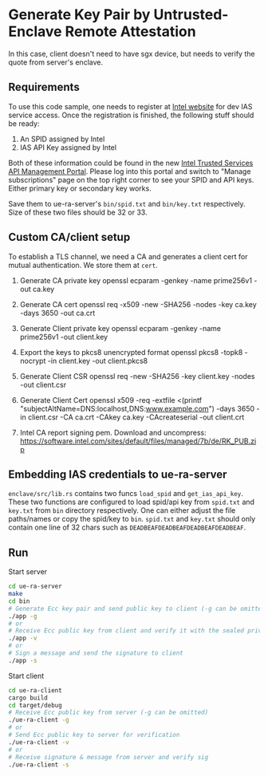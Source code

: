 # Generate Key Pair by Untrusted-Enclave Remote Attestation

In this case, client doesn't need to have sgx device, but needs to verify the quote from server's enclave.

## Requirements

To use this code sample, one needs to register at [Intel website](https://api.portal.trustedservices.intel.com/EPID-attestation) for dev IAS service access. Once the registration is finished, the following stuff should be ready:

1. An SPID assigned by Intel
2. IAS API Key assigned by Intel

Both of these information could be found in the new [Intel Trusted Services API Management Portal](https://api.portal.trustedservices.intel.com/developer). Please log into this portal and switch to "Manage subscriptions" page on the top right corner to see your SPID and API keys. Either primary key or secondary key works.

Save them to ue-ra-server's `bin/spid.txt` and `bin/key.txt` respectively. Size of these two files should be 32 or 33.

## Custom CA/client setup

To establish a TLS channel, we need a CA and generates a client cert for mutual authentication. We store them at `cert`.

1. Generate CA private key
openssl ecparam -genkey -name prime256v1 -out ca.key

2. Generate CA cert
openssl req -x509 -new -SHA256 -nodes -key ca.key -days 3650 -out ca.crt

3. Generate Client private key
openssl ecparam -genkey -name prime256v1 -out client.key

4. Export the keys to pkcs8 unencrypted format
openssl pkcs8 -topk8 -nocrypt -in client.key -out client.pkcs8

5. Generate Client CSR
openssl req -new -SHA256 -key client.key -nodes -out client.csr

6. Generate Client Cert
openssl x509 -req -extfile <(printf "subjectAltName=DNS:localhost,DNS:www.example.com") -days 3650 -in client.csr -CA ca.crt -CAkey ca.key -CAcreateserial -out client.crt

7. Intel CA report signing pem. Download and uncompress:
https://software.intel.com/sites/default/files/managed/7b/de/RK_PUB.zip

## Embedding IAS credentials to ue-ra-server

`enclave/src/lib.rs` contains two funcs `load_spid` and `get_ias_api_key`. These two functions are configured to load spid/api key from `spid.txt` and `key.txt` from `bin` directory respectively. One can either adjust the file paths/names or copy the spid/key to `bin`. `spid.txt` and `key.txt` should only contain one line of 32 chars such as `DEADBEAFDEADBEAFDEADBEAFDEADBEAF`.

## Run

Start server

```bash
cd ue-ra-server
make
cd bin
# Generate Ecc key pair and send public key to client (-g can be omitted)
./app -g
# or
# Receive Ecc public key from client and verify it with the sealed private key
./app -v
# or
# Sign a message and send the signature to client
./app -s
```

Start client 

```bash
cd ue-ra-client
cargo build
cd target/debug
# Receive Ecc public key from server (-g can be omitted)
./ue-ra-client -g
# or
# Send Ecc public key to server for verification
./ue-ra-client -v
# or
# Receive signature & message from server and verify sig
./ue-ra-client -s
```
